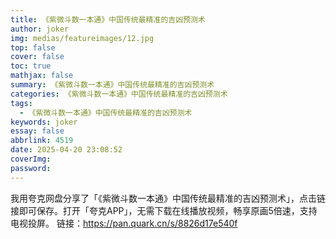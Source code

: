 ```yaml
---
title: 《紫微斗数一本通》中国传统最精准的吉凶预测术
author: joker
img: medias/featureimages/12.jpg
top: false
cover: false
toc: true
mathjax: false
summary: 《紫微斗数一本通》中国传统最精准的吉凶预测术
categories: 《紫微斗数一本通》中国传统最精准的吉凶预测术
tags:
  - 《紫微斗数一本通》中国传统最精准的吉凶预测术
keywords: joker
essay: false
abbrlink: 4519
date: 2025-04-20 23:08:52
coverImg:
password:
---
```


我用夸克网盘分享了「《紫微斗数一本通》中国传统最精准的吉凶预测术」，点击链接即可保存。打开「夸克APP」，无需下载在线播放视频，畅享原画5倍速，支持电视投屏。
链接：https://pan.quark.cn/s/8826d17e540f
